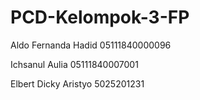 # PCD-Kelompok-3-FP

Aldo Fernanda Hadid	05111840000096

Ichsanul Aulia 05111840007001

Elbert Dicky Aristyo 5025201231
